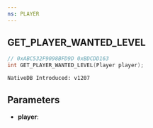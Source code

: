 ```yaml
---
ns: PLAYER
---
```

## GET_PLAYER_WANTED_LEVEL

```c
// 0xABC532F9098BFD9D 0xBDCDD163
int GET_PLAYER_WANTED_LEVEL(Player player);
```

```
NativeDB Introduced: v1207
```

## Parameters
* **player**:
